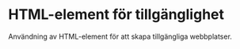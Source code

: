 # HTML-element för tillgänglighet

Användning av HTML-element för att skapa tillgängliga webbplatser.
